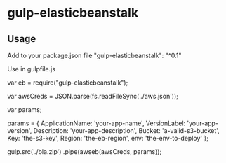 # gulp-elasticbeanstalk

## Usage

Add to your package.json file
"gulp-elasticbeanstalk": "^0.1"

Use in gulpfile.js

var eb = require("gulp-elasticbeanstalk");

var awsCreds = JSON.parse(fs.readFileSync('./aws.json'));

var params;

params = {
  ApplicationName: 'your-app-name',
  VersionLabel: 'your-app-version',
  Description: 'your-app-description',
  Bucket: 'a-valid-s3-bucket',
  Key: 'the-s3-key',
  Region: 'the-eb-region',
  env: 'the-env-to-deploy'
};

gulp.src('./bla.zip')
    .pipe(awseb(awsCreds, params));
